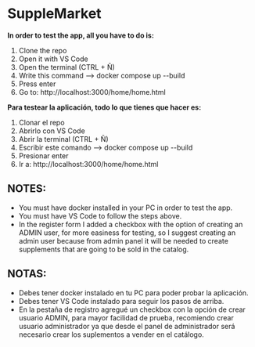 # SuppleMarket
**In order to test the app, all you have to do is:**
1. Clone the repo
2. Open it with VS Code
3. Open the terminal (CTRL + Ñ)
4. Write this command --> docker compose up --build
5. Press enter
6. Go to: http://localhost:3000/home/home.html

**Para testear la aplicación, todo lo que tienes que hacer es:**
1. Clonar el repo
2. Abrirlo con VS Code
3. Abrir la terminal (CTRL + Ñ)
4. Escribir este comando --> docker compose up --build
5. Presionar enter
6. Ir a: http://localhost:3000/home/home.html

## NOTES:
- You must have docker installed in your PC in order to test the app.
- You must have VS Code to follow the steps above.
- In the register form I added a checkbox with the option of creating an ADMIN user, for more easiness for testing, so I suggest creating an admin user because from admin panel it will be needed to create supplements that are going to be sold in the catalog.

## NOTAS:
- Debes tener docker instalado en tu PC para poder probar la aplicación.
- Debes tener VS Code instalado para seguir los pasos de arriba.
- En la pestaña de registro agregué un checkbox con la opción de crear usuario ADMIN, para mayor facilidad de prueba, recomiendo crear usuario administrador ya que desde el panel de administrador será necesario crear los suplementos a vender en el catálogo.
